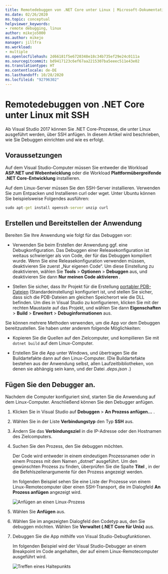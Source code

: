 ```yaml
---
title: Remotedebuggen von .NET Core unter Linux | Microsoft-Dokumentation
ms.date: 02/26/2020
ms.topic: conceptual
helpviewer_keywords:
- remote debugging, linux
author: mikejo5000
ms.author: mikejo
manager: jillfra
ms.workload:
- multiple
ms.openlocfilehash: 2d66181f5e6720348e18c34b735ef29e24c0111a
ms.sourcegitcommit: bd9417123c6ef67aa2215307ba5eeec511e43e02
ms.translationtype: HT
ms.contentlocale: de-DE
ms.lasthandoff: 10/28/2020
ms.locfileid: "92796302"
---
```

# <a name="remote-debug-net-core-on-linux-using-ssh"></a>Remotedebuggen von .NET Core unter Linux mit SSH

Ab Visual Studio 2017 können Sie .NET Core-Prozesse, die unter Linux ausgeführt werden, über SSH anfügen. In diesem Artikel wird beschrieben, wie Sie Debuggen einrichten und wie es erfolgt.

## <a name="prerequisites"></a>Voraussetzungen

Auf dem Visual Studio-Computer müssen Sie entweder die Workload **ASP.NET und Webentwicklung** oder die Workload **Plattformübergreifende .NET Core-Entwicklung** installieren.

Auf dem Linux-Server müssen Sie den SSH-Server installieren. Verwenden Sie zum Entpacken und Installieren curl oder wget. Unter Ubuntu können Sie beispielsweise Folgendes ausführen:

``` cmd
sudo apt-get install openssh-server unzip curl
```

## <a name="build-and-deploy-the-application"></a>Erstellen und Bereitstellen der Anwendung

Bereiten Sie Ihre Anwendung wie folgt für das Debuggen vor:

- Verwenden Sie beim Erstellen der Anwendung ggf. eine Debugkonfiguration. Das Debuggen einer Releasekonfiguration ist weitaus schwieriger als von Code, der für das Debuggen kompiliert wurde. Wenn Sie eine Releasekonfiguration verwenden müssen, deaktivieren Sie zuerst „Nur eigenen Code“. Um diese Einstellung zu deaktivieren, wählen Sie **Tools** > **Optionen** > **Debuggen** aus, und deaktivieren Sie dann **Nur meinen Code aktivieren** .

- Stellen Sie sicher, dass Ihr Projekt für die Erstellung [portabler PDB-Dateien](https://github.com/OmniSharp/omnisharp-vscode/wiki/Portable-PDBs) (Standardeinstellung) konfiguriert ist, und stellen Sie sicher, dass sich die PDB-Dateien am gleichen Speicherort wie die DLL befinden. Um dies in Visual Studio zu konfigurieren, klicken Sie mit der rechten Maustaste auf das Projekt, und wählen Sie dann **Eigenschaften** > **Build** > **Erweitert** > **Debuginformationen** aus.

Sie können mehrere Methoden verwenden, um die App vor dem Debuggen bereitzustellen. Sie haben unter anderem folgende Möglichkeiten:

- Kopieren Sie die Quellen auf den Zielcomputer, und kompilieren Sie mit ```dotnet build``` auf dem Linux-Computer.

- Erstellen Sie die App unter Windows, und übertragen Sie die Buildartefakte dann auf den Linux-Computer. (Die Buildartefakte bestehen aus der Anwendung selbst, allen Laufzeitbibliotheken, von denen sie abhängig sein kann, und der Datei *.deps.json* .)

## <a name="attach-the-debugger"></a>Fügen Sie den Debugger an.

Nachdem die Computer konfiguriert sind, starten Sie die Anwendung auf dem Linux-Computer. Anschließend können Sie den Debugger anfügen.

1. Klicken Sie in Visual Studio auf **Debuggen** > **An Prozess anfügen...** .

1. Wählen Sie in der Liste **Verbindungstyp** den Typ **SSH** aus.

1. Ändern Sie das **Verbindungsziel** in die IP-Adresse oder den Hostnamen des Zielcomputers.

1. Suchen Sie den Prozess, den Sie debuggen möchten.

   Der Code wird entweder in einem eindeutigen Prozessnamen oder in einem Prozess mit dem Namen „dotnet“ ausgeführt. Um den gewünschten Prozess zu finden, überprüfen Sie die Spalte **Titel** , in der die Befehlszeilenargumente für den Prozess angezeigt werden.

   Im folgenden Beispiel sehen Sie eine Liste der Prozesse von einem Linux-Remotecomputer über einen SSH-Transport, die im Dialogfeld **An Prozess anfügen** angezeigt wird.

   ![Anfügen an einen Linux-Prozess](media/remote-debug-linux-over-ssh-attach.png)

1. Wählen Sie **Anfügen** aus.

1. Wählen Sie im angezeigten Dialogfeld den Codetyp aus, den Sie debuggen möchten. Wählen Sie **Verwaltet (.NET Core für Unix)** aus.

1. Debuggen Sie die App mithilfe von Visual Studio-Debugfunktionen.

   Im folgenden Beispiel wird der Visual Studio-Debugger an einem Breakpoint im Code angehalten, der auf einem Linux-Remotecomputer ausgeführt wird.

   ![Treffen eines Haltepunkts](media/remote-debug-linux-over-ssh-hit-breakpoint.png)